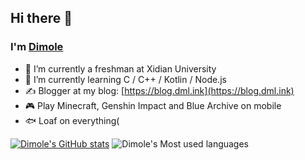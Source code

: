 ## Hi there 👋 
### I'm [Dimole](https://github.com/dmlgzs)
- 🏫 I’m currently a freshman at Xidian University 
- 🌱 I’m currently learning C / C++ / Kotlin / Node.js 
- ✍️ Blogger at my blog: [https://blog.dml.ink](https://blog.dml.ink) 
- 🎮 Play Minecraft, Genshin Impact and Blue Archive on mobile 
- 🐟 Loaf on everything( 

[![Dimole's GitHub stats](https://github-readme-stats.vercel.app/api?username=dmlgzs)](https://github.com/anuraghazra/github-readme-stats)
![Dimole's Most used languages](https://github-readme-stats.vercel.app/api/top-langs/?username=dmlgzs&layout=compact&hide_border=true&langs_count=10)


